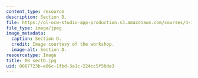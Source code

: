 ```yaml
---
content_type: resource
description: Section D.
file: https://ol-ocw-studio-app-production.s3.amazonaws.com/courses/4-170-ecuador-workshop-fall-2006/0087723be06c1fbd3a1c224cc5f50de3_08_sectD.jpg
file_type: image/jpeg
image_metadata:
  caption: Section D.
  credit: Image courtesy of the workshop.
  image-alt: Section D.
resourcetype: Image
title: 08_sectD.jpg
uid: 0087723b-e06c-1fbd-3a1c-224cc5f50de3
---
```

